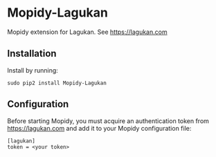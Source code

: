 # Mopidy-Lagukan

Mopidy extension for Lagukan. See https://lagukan.com

## Installation

Install by running:

```
sudo pip2 install Mopidy-Lagukan
````

## Configuration

Before starting Mopidy, you must acquire an authentication token
from https://lagukan.com and add it to your Mopidy configuration file:

```
[lagukan]
token = <your token>
```

